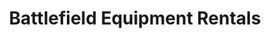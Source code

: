 ---
title: "Battlefield Equipment Rentals"
url: /waterloo/battlefield-equipment-rentals/
shop: Mieten
---